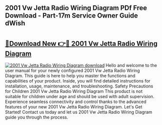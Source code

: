 ## 2001 Vw Jetta Radio Wiring Diagram PDf Free Download - Part-17m Service Owner Guide dWish

# <h2><a href="http://dfqcdu.blite.top/?on=2001+Vw+Jetta+Radio+Wiring+Diagram">🔗Download New 👉🔴 2001 Vw Jetta Radio Wiring Diagram</a></h2>

[![2001 Vw Jetta Radio Wiring Diagram download](https://i.imgur.com/lujVjoI.png)](http://dfqcdu.blite.top/?on=2001+Vw+Jetta+Radio+Wiring+Diagram)
Hello and welcome to the user manual for your newly configured 2001 Vw Jetta Radio Wiring Diagram. This guide is here to help you master the functions and capabilities of your product. Inside, you will find detailed instructions for installation, usage, maintenance, and troubleshooting. Safety Precautions for Children 2001 Vw Jetta Radio Wiring Diagram This product is not suitable for children under age and should be used with adult supervision. Experience seamless connectivity and control thanks to the advanced features of your new 2001 Vw Jetta Radio Wiring Diagram. Let's Get Started! Contact us today and let us 2001 Vw Jetta Radio Wiring Diagram guide you through the process.
